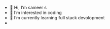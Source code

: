 - 👋 Hi, I’m sameer s
- 👀 I’m interested in coding
- 🌱 I’m currently learning full stack devolopment
- 

<!---
sameers8989/sameers8989 is a ✨ special ✨ repository because its `README.md` (this file) appears on your GitHub profile.
You can click the Preview link to take a look at your changes.
--->
